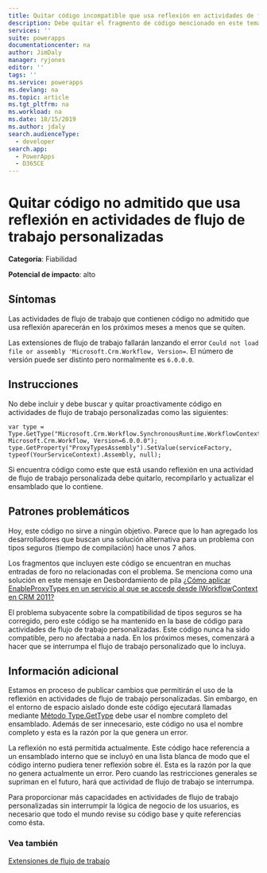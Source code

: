 ```yaml
---
title: Quitar código incompatible que usa reflexión en actividades de flujo de trabajo personalizadas | MicrosoftDocs
description: Debe quitar el fragmento de código mencionado en este tema si lo encuentra en actividades de flujo de trabajo personalizadas
services: ''
suite: powerapps
documentationcenter: na
author: JimDaly
manager: ryjones
editor: ''
tags: ''
ms.service: powerapps
ms.devlang: na
ms.topic: article
ms.tgt_pltfrm: na
ms.workload: na
ms.date: 18/15/2019
ms.author: jdaly
search.audienceType:
  - developer
search.app:
  - PowerApps
  - D365CE
---
```

# <a name="remove-unsupported-code-that-uses-reflection-in-custom-workflow-activities"></a>Quitar código no admitido que usa reflexión en actividades de flujo de trabajo personalizadas

**Categoría**: Fiabilidad

**Potencial de impacto**: alto

<a name='symptoms'></a>

## <a name="symptoms"></a>Síntomas

Las actividades de flujo de trabajo que contienen código no admitido que usa reflexión aparecerán en los próximos meses a menos que se quiten.

Las extensiones de flujo de trabajo fallarán lanzando el error `Could not load file or assembly 'Microsoft.Crm.Workflow, Version=`. El número de versión puede ser distinto pero normalmente es `6.0.0.0`.


<a name='guidance'></a>

## <a name="guidance"></a>Instrucciones

No debe incluir y debe buscar y quitar proactivamente código en actividades de flujo de trabajo personalizadas como las siguientes:

```
var type = Type.GetType("Microsoft.Crm.Workflow.SynchronousRuntime.WorkflowContext, Microsoft.Crm.Workflow, Version=6.0.0.0");
type.GetProperty("ProxyTypesAssembly").SetValue(serviceFactory, typeof(YourServiceContext).Assembly, null); 
```

Si encuentra código como este que está usando reflexión en una actividad de flujo de trabajo personalizada debe quitarlo, recompilarlo y actualizar el ensamblado que lo contiene.

<a name='problem'></a>

## <a name="problematic-patterns"></a>Patrones problemáticos

Hoy, este código no sirve a ningún objetivo. Parece que lo han agregado los desarrolladores que buscan una solución alternativa para un problema con tipos seguros (tiempo de compilación) hace unos 7 años. 

Los fragmentos que incluyen este código se encuentran en muchas entradas de foro no relacionadas con el problema. Se menciona como una solución en este mensaje en Desbordamiento de pila [¿Cómo aplicar EnableProxyTypes en un servicio al que se accede desde IWorkflowContext en CRM 2011?](https://stackoverflow.com/questions/9230117/how-to-enableproxytypes-on-a-service-accessed-from-the-iworkflowcontext-in-crm-2/45948206)

El problema subyacente sobre la compatibilidad de tipos seguros se ha corregido, pero este código se ha mantenido en la base de código para actividades de flujo de trabajo personalizadas. Este código nunca ha sido compatible, pero no afectaba a nada. En los próximos meses, comenzará a hacer que se interrumpa el flujo de trabajo personalizado que lo incluya.


<a name='additional'></a>

## <a name="additional-information"></a>Información adicional

Estamos en proceso de publicar cambios que permitirán el uso de la reflexión en actividades de flujo de trabajo personalizadas. Sin embargo, en el entorno de espacio aislado donde este código ejecutará llamadas mediante [Método Type.GetType](/dotnet/api/system.type.gettype) debe usar el nombre completo del ensamblado. Además de ser innecesario, este código no usa el nombre completo y esta es la razón por la que genera un error.

La reflexión no está permitida actualmente. Este código hace referencia a un ensamblado interno que se incluyó en una lista blanca de modo que el código interno pudiera tener reflexión sobre él. Esta es la razón por la que no genera actualmente un error. Pero cuando las restricciones generales se supriman en el futuro, hará que actividad de flujo de trabajo se interrumpa.

Para proporcionar más capacidades en actividades de flujo de trabajo personalizadas sin interrumpir la lógica de negocio de los usuarios, es necesario que todo el mundo revise su código base y quite referencias como ésta.

<a name='seealso'></a>

### <a name="see-also"></a>Vea también

[Extensiones de flujo de trabajo](../../workflow/workflow-extensions.md)